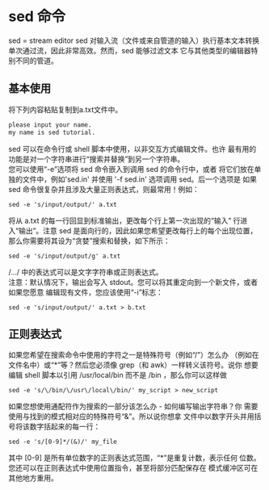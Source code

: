 # sed 命令
sed = stream editor
sed 对输入流（文件或来自管道的输入）执行基本文本转换单次通过流，因此非常高效。然而，sed 能够过滤文本
它与其他类型的编辑器特别不同的管道。
## 基本使用
将下列内容粘贴复制到a.txt文件中。
``` txt
please input your name.
my name is sed tutorial.
```
sed 可以在命令行或 shell 脚本中使用，以非交互方式编辑文件。也许
最有用的功能是对一个字符串进行“搜索并替换”到另一个字符串。  
您可以使用“-e”选项将 sed 命令嵌入到调用 sed 的命令行中，或者
将它们放在单独的文件中，例如'sed.in' 并使用 '-f sed.in' 选项调用 sed。后一个选项是
如果 sed 命令很复杂并且涉及大量正则表达式，则最常用！例如：
``` shell
sed -e 's/input/output/' a.txt
```
将从 a.txt 的每一行回显到标准输出，更改每个行上第一次出现的“输入”
行进入“输出”。注意 sed 是面向行的，因此如果您希望更改每行上的每个出现位置，
那么你需要将其设为“贪婪”搜索和替换，如下所示：
``` shell
sed -e 's/input/output/g' a.txt
```
/.../ 中的表达式可以是文字字符串或正则表达式。  
注意：默认情况下，输出会写入 stdout。您可以将其重定向到一个新文件，或者如果您愿意
编辑现有文件，您应该使用“-i”标志：
``` shell
sed -e 's/input/output/' a.txt > b.txt
```
## 正则表达式
如果您希望在搜索命令中使用的字符之一是特殊符号（例如“/”）怎么办
（例如在文件名中）或“*”等？然后您必须像 grep（和 awk）一样转义该符号。说你
想要编辑 shell 脚本以引用 /usr/local/bin 而不是 /bin ，那么你可以这样做
``` shell
sed -e 's/\/bin/\/usr\/local\/bin/' my_script > new_script
```
如果您想使用通配符作为搜索的一部分该怎么办 - 如何编写输出字符串？你
需要使用与找到的模式相对应的特殊符号“&”。所以说你想拿
文件中以数字开头并用括号将该数字括起来的每一行：
``` shell
sed -e 's/[0-9]*/(&)/' my_file
```
其中 [0-9] 是所有单位数字的正则表达式范围，“*”是重复计数，表示任何
位数。  
您还可以在正则表达式中使用位置指令，甚至将部分匹配保存在
模式缓冲区可在其他地方重用。